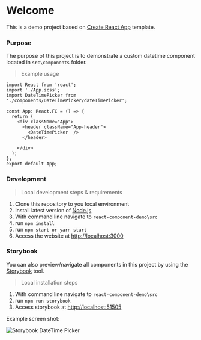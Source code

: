 # Welcome

This is a demo project based on [Create React App](https://github.com/facebook/create-react-app) template.

### Purpose

The purpose of this project is to demonstrate a custom datetime component located in `src\components` folder. 

> Example usage

```
import React from 'react';
import './App.scss';
import DateTimePicker from './components/DateTimePicker/dateTimePicker';

const App: React.FC = () => {
  return (
    <div className="App">
      <header className="App-header">
        <DateTimePicker  />
      </header>

    </div>
  );
};
export default App;
```

### Development

> Local development steps & requirements

1. Clone this repository to you local environment
2. Install latest version of [Node.js](https://nodejs.org/en/)
3. With command line navigate to `react-component-demo\src`
4. run `npm install`
5. run `npm start or yarn start`
5. Access the website at [http://localhost:3000](http://localhost:3000)



### Storybook

You can also preview/navigate all components in this project by using the [Storybook](https://storybook.js.org/) tool.

> Local installation steps

1. With command line navigate to `react-component-demo\src`
2. run `npm run storybook`
3. Access storybook at [http://localhost:51505](http://localhost:51505)

Example screen shot: 

![Storybook DateTime Picker](http://laurvasile.s3.amazonaws.com/storybook-demo.png "Storybook DateTime Picker")
